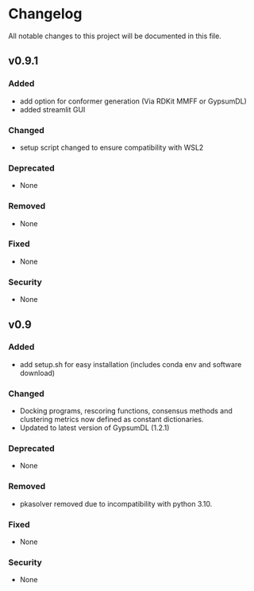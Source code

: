 # Changelog

All notable changes to this project will be documented in this file.

## v0.9.1

### Added
- add option for conformer generation (Via RDKit MMFF or GypsumDL)
- added streamlit GUI

### Changed
- setup script changed to ensure compatibility with WSL2

### Deprecated
- None

### Removed
- None

### Fixed
- None

### Security
- None


## v0.9

### Added
- add setup.sh for easy installation (includes conda env and software download)

### Changed
- Docking programs, rescoring functions, consensus methods and clustering metrics now defined as constant dictionaries.
- Updated to latest version of GypsumDL (1.2.1)

### Deprecated
- None

### Removed
- pkasolver removed due to incompatibility with python 3.10.

### Fixed
- None

### Security
- None

